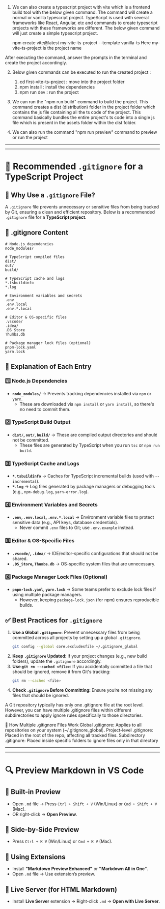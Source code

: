 1. We can also create a typescript project with vite which is a frontend build tool with the below given command. The command will create a normal or vanilla typescript project. TypeScript is used with several frameworks like React, Angular, etc and commands to create typescript projects with these frameworks are different. The below given command will just create a simple typescript project.

    npm create vite@latest my-vite-ts-project --template vanilla-ts
    Here my-vite-ts-project is the project name

After executing the command, answer the prompts in the terminal and create the project accordingly.

2. Below given commands can be executed to run the created project : 
    1. cd first-vite-ts-project : move into the project folder
    2. npm install : install the dependencies
    3. npm run dev : run the project

3. We can run the "npm run build" command to build the project. This command creates a dist (distribution) folder in the project folder which contains the js file containing all the ts code of the project. This command basically bundles the entire project's ts code into a single js file which is present in the assets folder within the dist folder.

4. We can also run the command "npm run preview" command to preview or run the project

<hr>
<hr>

# 📌 Recommended `.gitignore` for a TypeScript Project  

## 🚀 Why Use a `.gitignore` File?  
A `.gitignore` file prevents unnecessary or sensitive files from being tracked by Git, ensuring a clean and efficient repository. Below is a recommended `.gitignore` file for a **TypeScript project**.  

## 📂 **.gitignore Content**  
```gitignore  
# Node.js dependencies  
node_modules/  

# TypeScript compiled files  
dist/  
out/  
build/  

# TypeScript cache and logs  
*.tsbuildinfo  
*.log  

# Environment variables and secrets  
.env  
.env.local  
.env.*.local  

# Editor & OS-specific files  
.vscode/  
.idea/  
.DS_Store  
Thumbs.db  

# Package manager lock files (optional)  
pnpm-lock.yaml  
yarn.lock  
```  

## 🔹 Explanation of Each Entry  
### **1️⃣ Node.js Dependencies**  
- **`node_modules/`** → Prevents tracking dependencies installed via `npm` or `yarn`.
  - These are downloaded via `npm install` or `yarn install`, so there's no need to commit them.

### **2️⃣ TypeScript Build Output**  
- **`dist/`, `out/`, `build/`** → These are compiled output directories and should not be committed.  
  - These files are generated by TypeScript when you run `tsc` or `npm run build`.
  
### **3️⃣ TypeScript Cache and Logs**  
- **`*.tsbuildinfo`** → Caches for TypeScript incremental builds (used with `--incremental`).  
- **`*.log`** → Log files generated by package managers or debugging tools (e.g., `npm-debug.log`, `yarn-error.log`).  

### **4️⃣ Environment Variables and Secrets**  
- **`.env`, `.env.local`, `.env.*.local`** → Environment variable files to protect sensitive data (e.g., API keys, database credentials).  
  - Never commit `.env` files to Git; use `.env.example` instead.  

### **5️⃣ Editor & OS-Specific Files**  
- **`.vscode/`, `.idea/`** → IDE/editor-specific configurations that should not be shared.  
- **`.DS_Store`, `Thumbs.db`** → OS-specific system files that are unnecessary.  

### **6️⃣ Package Manager Lock Files (Optional)**  
- **`pnpm-lock.yaml`, `yarn.lock`** → Some teams prefer to exclude lock files if using multiple package managers.  
  - However, keeping `package-lock.json` (for npm) ensures reproducible builds.

## ✅ Best Practices for `.gitignore`  
1. **Use a Global `.gitignore`**: Prevent unnecessary files from being committed across all projects by setting up a global `.gitignore`.  
   ```sh  
   git config --global core.excludesfile ~/.gitignore_global  
   ```  
2. **Keep `.gitignore` Updated**: If your project changes (e.g., new build folders), update the `.gitignore` accordingly.  
3. **Use `git rm --cached <file>`**: If you accidentally committed a file that should be ignored, remove it from Git's tracking:  
   ```sh  
   git rm --cached <file>  
   ```  
4. **Check `.gitignore` Before Committing**: Ensure you’re not missing any files that should be ignored.  

A Git repository typically has only one .gitignore file at the root level. However, you can have multiple .gitignore files within different subdirectories to apply ignore rules specifically to those directories.

🔹 How Multiple .gitignore Files Work
Global .gitignore: Applies to all repositories on your system (~/.gitignore_global).
Project-level .gitignore: Placed in the root of the repo, affecting all tracked files.
Subdirectory .gitignore: Placed inside specific folders to ignore files only in that directory

<hr>
<hr>

# 🔍 Preview Markdown in VS Code  

## 📌 Built-in Preview  
- Open `.md` file → Press `Ctrl + Shift + V` (Win/Linux) or `Cmd + Shift + V` (Mac).  
- OR right-click → **Open Preview**.  

## 📌 Side-by-Side Preview  
- Press `Ctrl + K V` (Win/Linux) or `Cmd + K V` (Mac).  

## 📌 Using Extensions  
- Install **"Markdown Preview Enhanced"** or **"Markdown All in One"**.  
- Open `.md` file → Use extension’s preview.  

## 📌 Live Server (for HTML Markdown)  
- Install **Live Server** extension → Right-click `.md` → **Open with Live Server**.  




